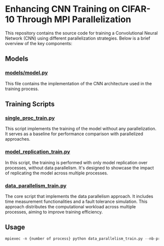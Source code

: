 # Enhancing CNN Training on CIFAR-10 Through MPI Parallelization


This repository contains the source code for training a Convolutional Neural Network (CNN) using different parallelization strategies. Below is a brief overview of the key components:

## Models

### [models/model.py](models/model.py)

This file contains the implementation of the CNN architecture used in the training process.

## Training Scripts

### [single_proc_train.py](single_proc_train.py)

This script implements the training of the model without any parallelization. It serves as a baseline for performance comparison with parallelized approaches.

### [model_replication_train.py](model_replication_train.py)

In this script, the training is performed with only model replication over processes, without data parallelism. It's designed to showcase the impact of replicating the model across multiple processes.

### [data_parallelism_train.py](data_parallelism_train.py)

The core script that implements the data parallelism approach. It includes time measurement functionalities and a fault tolerance simulation. This approach distributes the computational workload across multiple processes, aiming to improve training efficiency.

## Usage
```python
mpiexec -n {number of process} python data_parallelism_train.py --nb-proc {number of process} 
```
